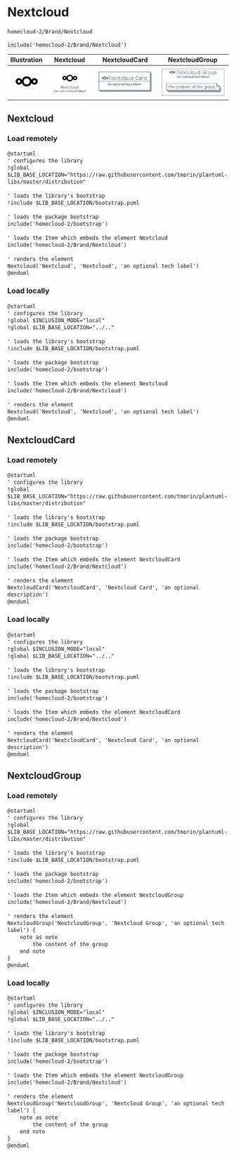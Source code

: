 # Nextcloud


```text
homecloud-2/Brand/Nextcloud
```

```text
include('homecloud-2/Brand/Nextcloud')
```



| Illustration | Nextcloud | NextcloudCard | NextcloudGroup |
| :---: | :---: | :---: | :---: |
| ![illustration for Illustration](../../homecloud-2/Brand/Nextcloud.png) | ![illustration for Nextcloud](../../homecloud-2/Brand/Nextcloud.Local.png) | ![illustration for NextcloudCard](../../homecloud-2/Brand/NextcloudCard.Local.png) | ![illustration for NextcloudGroup](../../homecloud-2/Brand/NextcloudGroup.Local.png) |




## Nextcloud

### Load remotely
```plantuml
@startuml
' configures the library
!global $LIB_BASE_LOCATION="https://raw.githubusercontent.com/tmorin/plantuml-libs/master/distribution"

' loads the library's bootstrap
!include $LIB_BASE_LOCATION/bootstrap.puml

' loads the package bootstrap
include('homecloud-2/bootstrap')

' loads the Item which embeds the element Nextcloud
include('homecloud-2/Brand/Nextcloud')

' renders the element
Nextcloud('Nextcloud', 'Nextcloud', 'an optional tech label')
@enduml
```

### Load locally
```plantuml
@startuml
' configures the library
!global $INCLUSION_MODE="local"
!global $LIB_BASE_LOCATION="../.."

' loads the library's bootstrap
!include $LIB_BASE_LOCATION/bootstrap.puml

' loads the package bootstrap
include('homecloud-2/bootstrap')

' loads the Item which embeds the element Nextcloud
include('homecloud-2/Brand/Nextcloud')

' renders the element
Nextcloud('Nextcloud', 'Nextcloud', 'an optional tech label')
@enduml
```

## NextcloudCard

### Load remotely
```plantuml
@startuml
' configures the library
!global $LIB_BASE_LOCATION="https://raw.githubusercontent.com/tmorin/plantuml-libs/master/distribution"

' loads the library's bootstrap
!include $LIB_BASE_LOCATION/bootstrap.puml

' loads the package bootstrap
include('homecloud-2/bootstrap')

' loads the Item which embeds the element NextcloudCard
include('homecloud-2/Brand/Nextcloud')

' renders the element
NextcloudCard('NextcloudCard', 'Nextcloud Card', 'an optional description')
@enduml
```

### Load locally
```plantuml
@startuml
' configures the library
!global $INCLUSION_MODE="local"
!global $LIB_BASE_LOCATION="../.."

' loads the library's bootstrap
!include $LIB_BASE_LOCATION/bootstrap.puml

' loads the package bootstrap
include('homecloud-2/bootstrap')

' loads the Item which embeds the element NextcloudCard
include('homecloud-2/Brand/Nextcloud')

' renders the element
NextcloudCard('NextcloudCard', 'Nextcloud Card', 'an optional description')
@enduml
```

## NextcloudGroup

### Load remotely
```plantuml
@startuml
' configures the library
!global $LIB_BASE_LOCATION="https://raw.githubusercontent.com/tmorin/plantuml-libs/master/distribution"

' loads the library's bootstrap
!include $LIB_BASE_LOCATION/bootstrap.puml

' loads the package bootstrap
include('homecloud-2/bootstrap')

' loads the Item which embeds the element NextcloudGroup
include('homecloud-2/Brand/Nextcloud')

' renders the element
NextcloudGroup('NextcloudGroup', 'Nextcloud Group', 'an optional tech label') {
    note as note
        the content of the group
    end note
}
@enduml
```

### Load locally
```plantuml
@startuml
' configures the library
!global $INCLUSION_MODE="local"
!global $LIB_BASE_LOCATION="../.."

' loads the library's bootstrap
!include $LIB_BASE_LOCATION/bootstrap.puml

' loads the package bootstrap
include('homecloud-2/bootstrap')

' loads the Item which embeds the element NextcloudGroup
include('homecloud-2/Brand/Nextcloud')

' renders the element
NextcloudGroup('NextcloudGroup', 'Nextcloud Group', 'an optional tech label') {
    note as note
        the content of the group
    end note
}
@enduml
```

